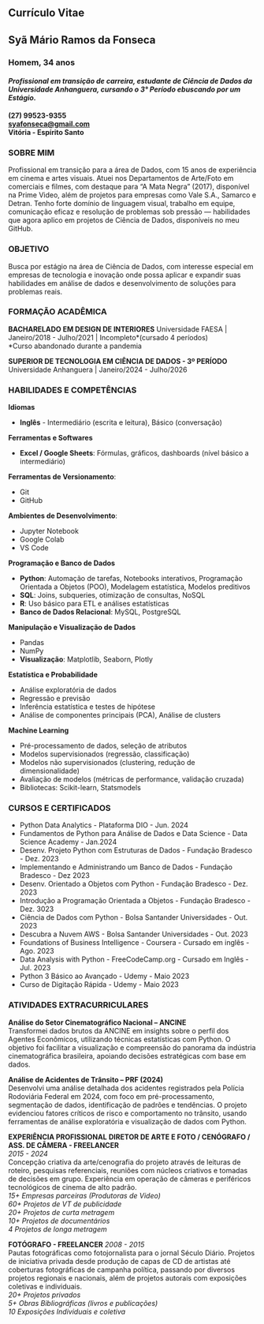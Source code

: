 ## Currículo Vitae

## Syã Mário Ramos da Fonseca
### Homem, 34 anos

####  *Profissional em transição de carreira, estudante de Ciência de Dados da Universidade Anhanguera, cursando o 3° Período ebuscando por um Estágio.*

**(27) 99523-9355**  
**syafonseca@gmail.com**  
**Vitória - Espírito Santo**  

### **SOBRE MIM**

 Profissional em transição para a área de Dados, com 15 anos de experiência em cinema e artes visuais. Atuei nos Departamentos de Arte/Foto em comerciais e filmes, com destaque para “A Mata Negra” (2017), disponível na Prime Video, além de projetos para empresas como Vale S.A., Samarco e Detran. Tenho forte domínio de linguagem visual, trabalho em equipe, comunicação eficaz e resolução de problemas sob pressão — habilidades que agora aplico em projetos de Ciência de Dados, disponíveis no meu GitHub.

### **OBJETIVO**
 Busca por estágio na área de Ciência de Dados, com interesse especial em empresas de tecnologia e inovação onde possa aplicar e expandir suas habilidades em análise de dados e desenvolvimento de soluções para problemas reais.

### **FORMAÇÃO ACADÊMICA**
 **BACHARELADO EM DESIGN DE INTERIORES**
 Universidade FAESA  | Janeiro/2018 - Julho/2021 | Incompleto*(cursado 4 períodos)  
 *Curso abandonado durante a pandemia

 **SUPERIOR DE TECNOLOGIA EM CIÊNCIA DE DADOS - 3º PERÍODO**
 Universidade Anhanguera  | Janeiro/2024 - Julho/2026  

### **HABILIDADES E COMPETÊNCIAS**

 **Idiomas**
 - **Inglês** - Intermediário (escrita e leitura), Básico (conversação)  

 **Ferramentas e Softwares**  
 - **Excel / Google Sheets**: Fórmulas, gráficos, dashboards (nível básico a intermediário)  

 **Ferramentas de Versionamento**: 
 - Git 
 - GitHub  

 **Ambientes de Desenvolvimento**: 
 - Jupyter Notebook 
 - Google Colab 
 - VS Code

 **Programação e Banco de Dados**
 - **Python**: Automação de tarefas, Notebooks interativos, Programação Orientada a Objetos (POO), Modelagem estatística, Modelos preditivos  
 - **SQL**: Joins, subqueries, otimização de consultas, NoSQL  
 - **R**: Uso básico para ETL e análises estatísticas  
 - **Banco de Dados Relacional**: MySQL, PostgreSQL

 **Manipulação e Visualização de Dados**
 - Pandas
 - NumPy
 - **Visualização**: Matplotlib, Seaborn, Plotly  

 **Estatística e Probabilidade**
 - Análise exploratória de dados  
 - Regressão e previsão
 - Inferência estatística e testes de hipótese
 - Análise de componentes principais (PCA), Análise de clusters

 **Machine Learning**  
 - Pré-processamento de dados, seleção de atributos
 - Modelos supervisionados (regressão, classificação)
 - Modelos não supervisionados (clustering, redução de dimensionalidade)
 - Avaliação de modelos (métricas de performance, validação cruzada)
 - Bibliotecas: Scikit-learn, Statsmodels

### **CURSOS E CERTIFICADOS**
 - Python Data Analytics - Plataforma DIO - Jun. 2024
 - Fundamentos de Python para Análise de Dados e Data Science - 
Data Science Academy - Jan.2024
 - Desenv. Projeto Python com Estruturas de Dados - Fundação Bradesco - Dez. 2023
 - Implementando e Administrando um Banco de Dados - Fundação Bradesco - Dez 2023
 - Desenv. Orientado a Objetos com Python - Fundação Bradesco - Dez. 2023
 - Introdução a Programação Orientada a Objetos - Fundação Bradesco - Dez. 3023
 - Ciência de Dados com Python - Bolsa Santander Universidades - Out. 2023
 - Descubra a Nuvem AWS - Bolsa Santander Universidades - Out. 2023
 - Foundations of Business Intelligence - Coursera - Cursado em inglês - Ago. 2023
 - Data Analysis with Python - FreeCodeCamp.org - Cursado em Inglês - Jul. 2023
 - Python 3 Básico ao Avançado - Udemy - Maio 2023
 - Curso de Digitação Rápida - Udemy - Maio 2023


 ### **ATIVIDADES EXTRACURRICULARES**
 **Análise do Setor Cinematográfico Nacional – ANCINE**  
 Transformei dados brutos da ANCINE em insights sobre o perfil dos Agentes Econômicos, utilizando técnicas estatísticas com Python. O objetivo foi facilitar a visualização e compreensão do panorama da indústria cinematográfica brasileira, apoiando decisões estratégicas com base em dados.

 **Análise de Acidentes de Trânsito – PRF (2024)**  
 Desenvolvi uma análise detalhada dos acidentes registrados pela Polícia Rodoviária Federal em 2024, com foco em pré-processamento, segmentação de dados, identificação de padrões e tendências. O projeto evidenciou fatores críticos de risco e comportamento no trânsito, usando ferramentas de análise exploratória e visualização de dados com Python.  

 **EXPERIÊNCIA PROFISSIONAL**
 **DIRETOR DE ARTE E FOTO / CENÓGRAFO / ASS. DE CÂMERA - FREELANCER**  
 *2015 - 2024*  
 Concepção criativa da arte/cenografia do projeto através de leituras de roteiro, pesquisas referenciais, reuniões com núcleos criativos e tomadas de decisões em grupo. Experiência
 em operação de câmeras e periféricos tecnológicos de cinema de alto padrão.  
 *15+ Empresas parceiras (Produtoras de Video)*  
 *60+ Projetos de VT de publicidade*  
 *20+ Projetos de curta metragem*  
 *10+  Projetos de documentários*  
 *4 Projetos de longa metragem*  

 **FOTÓGRAFO - FREELANCER**
 *2008 - 2015*  
 Pautas fotográficas como fotojornalista para o jornal Século Diário. Projetos de iniciativa privada desde produção de capas de CD de artistas até coberturas fotográficas de campanha política, passando por diversos  projetos regionais e nacionais,
 além de projetos autorais com exposições coletivas e individuais.  
 *20+ Projetos privados*  
 *5+ Obras Bibliográficas (livros e publicações)*  
 *10 Exposições Individuais e coletiva*  

